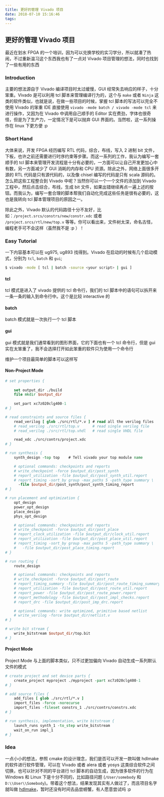 ```yaml
---
title: 更好的管理 Vivado 项目
date: 2018-07-10 15:16:46
tags:
---
```


## 更好的管理 Vivado 项目

最近在划水 FPGA 的一个培训，因为可以兑换学校的实习学分，所以就凑了热闹，不过重新温习这个东西我也有了一点对 Vivado 项目管理的想法，同时也找到了一些有用的东西
<!--more-->

### Introduction

主要的想法源自于 Vivado 编译项目时太过缓慢，GUI 经常失去响应的样子，十分笨重。Vivado 是可以利用 tcl 脚本来管理编译行为的，这个与 `make` 或者 `Ninja` 这类的软件类似，也就是说，在做一些项目的时候，掌握 tcl 脚本的写法可以完全不使用 Vivado 的笨重 IDE 直接使用 `vivado -mode batch / vivado -mode tcl` 来进行操作，又因为在 Vivado 中调用自己顺手的 Editor 实在费劲，字体也很奇怪，但是为了生产力，一定情况下是可以抛弃 GUI 界面的。当然啦，这一系列操作在 linux 下更方便 :p

### Short Hand

大体来说，开发 FPGA 经历编写 RTL 代码，综合，布线，写入 2 进制 bit 文件，下板，也许之前还需要进行时序约束等步骤。而这一系列的工作，我认为编写一套顺手的 tcl 脚本来管理开发流程是十分有必要的，一方面可以让自己开发更加心中有数，另一方面减少了 GUI 消耗的内存和 CPU 资源。除此之外，网络上面很多开源的 RTL 代码是只有源代码的，以及像 chisel 编写的代码是只有 scala 源码的。怎么把这些工程整合到 Vivado 中呢？当然你可以一个一个文件的添加到 Vivado 工程中，然后点击综合，布线，生成 bit 文件，如果出错继续再点一遍上述的按钮。而我认为，编写一套合理的脚本帮我们自动化完成这些任务是很有必要的，这也是我转向 tcl 脚本管理项目的原因之一。

除此之外，Vivado 默认的代码路径十分不友好，比如：`/project.srcs/constrs/new/constr.xdc` 或者 `/project.srcs/rtl/new/top.v` 等等。你可以看出来，文件树太深，命名古怪，编程老手可不会这样（虽然我不是 :p ）！

### Easy Tutorial

一下内容基本可以在 ug975, ug893 找得到。Vivado 在启动的时候有几个启动模式，分别为 `tcl`, `batch` 和 `gui`;

```bash
$ vivado -mode [ tcl | batch -source <your script> | gui ]
```

#### tcl

tcl 模式是进入了 vivado 提供的 tcl 命令行，我们的 tcl 脚本中的语句可以拆开来一条一条的输入到命令行中。这个是比较 interactive 的

#### batch

batch 模式就是一次执行一个 tcl 脚本

#### gui

gui 模式就是我们通常看到的图形界面，它的下面也有一个 tcl 命令行，但是 gui 实在太笨重了，我不会选择打开如此笨重的软件只为使用一个命令行

维护一个项目最简单的脚本可以这样写

#### Non-Project Mode

```tcl
# set properties {
    
    set output_dir ./build
    file mkdir $output_dir
    
    set_part xc7z020clg400-1
# }

# read constraints and source files {
    read_verilog [ glob ./src/rtl/*.v ] # read all the verilog files
    # read_verilog ./src/rtl/top.v      # read single verilog file
    # read_verilog ./src/rtl/top.vhdl   # read single VHDL file

    read_xdc ./src/contrs/project.xdc
# }

# run synthesis {
    synth_design -top top    # Tell vivado your top module name

    # optional commands: checkpoints and reports
    # write_checkpoint -force $output_dir/post_synth
    # report_utilization -file $output_dir/post_synth_util.report
    # report_timing -sort_by group -max_paths 5 -path_type summary \
      -file $output_dir/post_synth/post_synth_timing_report
# }

# run placement and optimization {
    opt_design
    power_opt_design
    place_design
    phys_opt_design

    # optional commands: checkpoints and reports
    # write_checkpoint -force $output_dir/post_place
    # report_clock_utilization -file $output_dir/clock_util.report
    # report_utilization -file $output_dir/post_place_util.report
    # report_timing -sort_by group -max_paths 5 -path_type summary \
    #   -file $output_dir/post_place_timing.report
# }

# run routing {
    route_design

    # optional commands: checkpoints and reports
    # write_checkpoint -force $output_dir/post_route
    # report_timing_summary -file $output_dir/post_route_timing_summary.report
    # report_utilization -file $output_dir/post_route_util.report
    # report_power -file $output_dir/post_route_power.report
    # report_methodology -file $output_dir/post_impl_checks.report
    # report_drc -file $output_dir/post_imp_drc.report

    # optional commands: write optimized, primitive based netlist
    # write_verilog -force $output_dir/netlist.v
# }

# write bit stream {
    write_bitstream $output_dir/top.bit
# }
```
#### Project Mode

Project Mode 与上面的脚本类似，只不过更加偏向 Vivado 自动生成一系列默认文件的模式

```tcl
# create project and set device parts {
    create_project myproject ./myproject -part xc7z020clg400-1
# }

# add source files {
    add_files [ glob ./src/rtl/*.v ]
    import_files -force -norecurse
    import_files -fileset constrs_1 ./src/contrs/constrs.xdc
# }

# run synthesis, implementation, write bitstream {
    launch_runs synth_1 -to_step write_bitstream
    wait_on_run impl_1
# }
```

### Idea

一点小小的想法，参照 cmake 的设计理念，我们是否可以开发一款叫做 hdlmake 的软件进行软件管理，可以在 Vivado 或者 alera 或者 yosys 这类综合软件之间切换，也可以针对不同的平台进行 tcl 脚本的自动生成，因为很多软件的行为在 Windows 和 Linux 下是十分不同的，比如路径问题 (`/User/somebody` 和 `D:\\User\\Somebody`)。带着这个想法，结果发现其实有人做过了，而且项目名字就叫做 [hdlmake](https://www.ohwr.org/projects/hdl-make)，暂时还没有时间去品尝螃蟹，有人愿意尝试吗 :p
